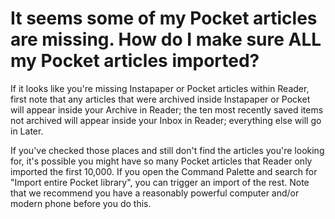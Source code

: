 # It seems some of my Pocket articles are missing. How do I make sure ALL my Pocket articles imported?

If it looks like you're missing Instapaper or Pocket articles within Reader, first note that any articles that were archived inside Instapaper or Pocket will appear inside your Archive in Reader; the ten most recently saved items not archived will appear inside your Inbox in Reader; everything else will go in Later.

If you've checked those places and still don't find the articles you're looking for, it's possible you might have so many Pocket articles that Reader only imported the first 10,000. If you open the Command Palette and search for "Import entire Pocket library", you can trigger an import of the rest. Note that we recommend you have a reasonably powerful computer and/or modern phone before you do this.
